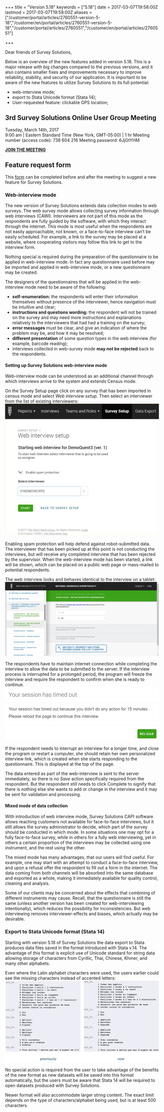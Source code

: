 ﻿+++
title = "Version 5.18"
keywords = ["5.18"]
date = 2017-03-07T19:58:00Z
lastmod = 2017-03-07T19:58:00Z
aliases = ["/customer/portal/articles/2760551-version-5-18","/customer/en/portal/articles/2760551-version-5-18","/customer/portal/articles/2760551","/customer/en/portal/articles/2760551"]

+++

Dear friends of Survey Solutions,

Below is an overview of the new features added in version 5.18. This is
a major release with big changes compared to the previous versions, and
it also contains smaller fixes and improvements necessary to improve
reliability, stability, and security of our application. It is important
to be aware of the new features to utilize Survey Solutions to its full
potential:

-   web-interview mode;
-   export to Stata Unicode format (Stata 14);
-   User-requested feature: clickable GPS location;

3rd Survey Solutions Online User Group Meeting
----------------------------------------------

Tuesday, March 14th, 2017  
9:00 am | Eastern Standard Time (New York, GMT-05:00) | 1 hr Meeting
number (access code): 738 604 216 Meeting password: 6JjGtYHM

[**JOIN THE
MEETING**](https://worldbankgroup.webex.com/mw3100/mywebex/default.do?service=1&siteurl=worldbankgroup&nomenu=true&main_url=%2Fmc3100%2Fe.do%3Fsiteurl%3Dworldbankgroup%26AT%3DMI%26EventID%3D538762857%26UID%3D0%26Host%3DQUhTSwAAAAM0k73yorgG80QY-w9TG73oTlujpQXIq_p7tKNIM-7dEhiU745zW-z49Zo6E3IGuW_PTkl5HQePH3_zcxPzUGYD0%26FrameSet%3D2%26MTID%3Dmecfa1bc5d436c57667e30985f49a046e)

Feature request form
--------------------

This
[form](https://docs.google.com/forms/d/e/1FAIpQLSc7HFPVMEhmKf7E-GFlbBYhCConJtxhO4JSEnI1Pyujw-3nXg/viewform#start=invite)
can be completed before and after the meeting to suggest a new feature
for Survey Solutions.

### Web-interview mode

The new version of Survey Solutions extends data collection modes to web
surveys. The web survey mode allows collecting survey information
through web interviews (CAWI). Interviewers are not part of this mode as
the respondents are fully guided by the software, with which they
interact through the internet. This mode is most useful when the
respondents are not easily approachable, not known, or a face-to-face
interview can’t be easily scheduled. For example, a link to the survey
may be placed at a website, where cooperating visitors may follow this
link to get to the interview form.

Nothing special is required during the preparation of the questionnaire
to be applied in web-interview mode. In fact any questionnaire used
before may be imported and applied in web-interview mode, or a new
questionnaire may be created.

The designers of the questionnaires that will be applied in the
web-interview mode need to be aware of the following:

-   **self-enumeration:** the respondents will enter their information
    themselves without presence of the interviewer, hence navigation
    must be intuitive and clear;
-   **instructions and questions wording:** the respondent will not be
    trained on the survey and may need more instructions and
    explanations relatively to the interviewers that had had a training
    on the survey;
-   **error messages** must be clear, and give an indication of where
    the problem may be, and how it may be resolved;
-   **different presentation** of some question types in the web
    interview (for example, barcode reading);
-   interviews collected in web-survey mode **may not be rejected** back
    to the respondents.

#### Setting up Survey Solutions web-interview mode

Web-interview mode can be understood as an additional channel through
which interviews arrive to the system and extends Census mode.

On the Survey Setup page click on any survey that has been imported in
census mode and select *Web interview setup*. Then select an interviewer
from the list of existing
interviewers:<img src="images/754157.png" class="center" />

Enabling spam protection will help defend against robot-submitted data.
The interviewer that has been picked up at this point is not conducting
the interviews, but will receive any completed interview that has been
rejected by the supervisor. When the web-interview mode has been
started, a link will be shown, which can be placed on a public web page
or mass-mailed to potential respondents.

The web interview looks and behaves identical to the interview on a
tablet:<img src="images/754158.png" class="center" />

The respondents have to maintain internet connection while completing
the interview to allow the data to be submitted to the server. If the
interview process is interrupted for a prolonged period, the program
will freeze the interview and require the respondent to confirm when she
is ready to continue.<img src="images/754161.png" class="center" />

If the respondent needs to interrupt an interview for a longer time, and
close the program or restart a computer, she should retain her own
personalized interview link, which is created when she starts responding
to the questionnaire. This is displayed at the top of the page.

The data entered as part of the web-interview is sent to the server
immediately, so there is no *Save* action specifically required from the
respondent. But the respondent still needs to click Complete to signify
that there is nothing else she wants to add or change in the interview
and it may be sent for validation and processing.

#### Mixed mode of data collection

With introduction of web interview mode, Survey Solutions CAPI software
allows reaching customers not available for face-to-face interviews, but
it still allows the survey administrator to decide, which part of the
survey should be conducted in which mode. In some situations one may opt
for a fully face-to-face survey, while in others for a fully web
interviewing, yet in others a certain proportion of the interviews may
be collected using one instrument, and the rest using the other.

The mixed mode has many advantages, that our users will find useful. For
example, one may start with an attempt to conduct a face-to-face
interview, and upon a refusal offer the respondent to fill out a form in
the internet. The data coming from both channels will be absorbed into
the same database and exported as a whole, making it immediately
available for quality control, cleaning and analysis.

Some of our clients may be concerned about the effects that combining of
different instruments may cause. Recall, that the questionnaire is still
the same (unless another version has been created for web-interviewing
intentionally), which reduces the possibility for inconsistencies. But
web interviewing removes interviewer-effects and biases, which actually
may be desirable.

### Export to Stata Unicode format (Stata 14)

Starting with version 5.18 of Survey Solutions the data export to Stata
produces data files saved in the format introduced with Stata v.14. The
advantage of this format is explicit use of Unicode standard for string
data allowing storage of characters from Cyrillic, Thai, Chinese, Khmer,
and many other alphabets.

Even where the Latin alphabet characters were used, the users earlier
could see the missing characters instead of accented
letters:<img src="images/754129.png" class="center" />

No special action is required from the user to take advantage of the
benefits of the new format as new datasets will be saved into this
format automatically, but the users must be aware that Stata 14 will be
required to open datasets produced with Survey Solutions.

Newer format will also accommodate larger string content. The exact
limit depends on the type of characters/alphabet being used, but is at
least 500 characters.
